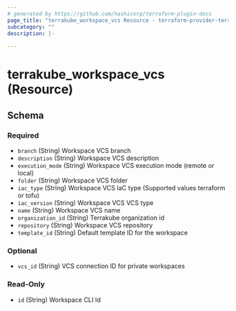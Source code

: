```yaml
---
# generated by https://github.com/hashicorp/terraform-plugin-docs
page_title: "terrakube_workspace_vcs Resource - terraform-provider-terrakube"
subcategory: ""
description: |-
  
---
```


# terrakube_workspace_vcs (Resource)





<!-- schema generated by tfplugindocs -->
## Schema

### Required

- `branch` (String) Workspace VCS branch
- `description` (String) Workspace VCS description
- `execution_mode` (String) Workspace VCS execution mode (remote or local)
- `folder` (String) Workspace VCS folder
- `iac_type` (String) Workspace VCS IaC type (Supported values terraform or tofu)
- `iac_version` (String) Workspace VCS VCS type
- `name` (String) Workspace VCS name
- `organization_id` (String) Terrakube organization id
- `repository` (String) Workspace VCS repository
- `template_id` (String) Default template ID for the workspace

### Optional

- `vcs_id` (String) VCS connection ID for private workspaces

### Read-Only

- `id` (String) Workspace CLI Id
